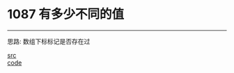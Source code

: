 # 1087 有多少不同的值

---

思路:
数组下标标记是否存在过

[src](https://pintia.cn/problem-sets/994805260223102976/problems/1038429191091781632) <br>
[code](code/1087.c) <br>
